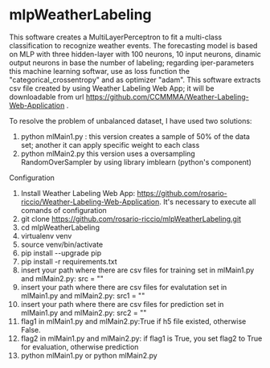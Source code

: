 # mlpWeatherLabeling

This software creates a MultiLayerPerceptron to fit a multi-class classification to recognize weather events. The forecasting model is based on MLP with three hidden-layer with 100 neurons, 10 input neurons, dinamic output neurons in base the number of labeling; regarding iper-parameters this machine learning softwar, use as loss function the "categorical_crossentropy" and as optimizer "adam". This software extracts csv file created by using Weather Labeling Web App; it will be downloadable from url https://github.com/CCMMMA/Weather-Labeling-Web-Application .

To resolve the problem of unbalanced dataset, I have used two solutions:
1. python mlMain1.py : this version creates a sample of 50% of the data set; another it can apply specific weight to each class
2. python mlMain2.py this version uses a oversampling RandomOverSampler by using library imblearn (python's component)

Configuration

1. Install Weather Labeling Web App: https://github.com/rosario-riccio/Weather-Labeling-Web-Application. It's necessary to execute all comands of configuration
2. git clone https://github.com/rosario-riccio/mlpWeatherLabeling.git
3. cd mlpWeatherLabeling
4. virtualenv venv
5. source venv/bin/activate
6. pip install --upgrade pip
7. pip install -r requirements.txt
8. insert your path where there are csv files for training set in mlMain1.py and mlMain2.py: src = "" 
9. insert your path where there are csv files for evalutation set in mlMain1.py and mlMain2.py: src1 = "" 
10. insert your path where there are csv files for prediction set in mlMain1.py and mlMain2.py: src2 = "" 
11. flag1 in mlMain1.py and mlMain2.py:True if h5 file existed, otherwise False.
12. flag2 in mlMain1.py and mlMain2.py: if flag1 is True, you set flag2 to True for evaluation, otherwise prediction
13. python mlMain1.py or python mlMain2.py 
